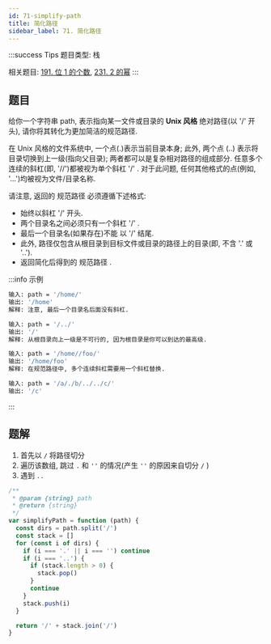 ```yaml
---
id: 71-simplify-path
title: 简化路径
sidebar_label: 71. 简化路径
---
```


:::success Tips
题目类型: 栈

相关题目: [191. 位 1 的个数](/leetcode/easy/191-hamming-weight), [231. 2 的幂](/leetcode/easy/231-is-power-of-two)
:::

## 题目

给你一个字符串 path, 表示指向某一文件或目录的 **Unix 风格** 绝对路径(以 '/' 开头), 请你将其转化为更加简洁的规范路径.

在 Unix 风格的文件系统中, 一个点(.)表示当前目录本身; 此外, 两个点 (..) 表示将目录切换到上一级(指向父目录); 两者都可以是复杂相对路径的组成部分. 任意多个连续的斜杠(即, '//')都被视为单个斜杠 '/' . 对于此问题, 任何其他格式的点(例如, '...')均被视为文件/目录名称.

请注意, 返回的 规范路径 必须遵循下述格式:

- 始终以斜杠 '/' 开头.
- 两个目录名之间必须只有一个斜杠 '/' .
- 最后一个目录名(如果存在)不能 以 '/' 结尾.
- 此外, 路径仅包含从根目录到目标文件或目录的路径上的目录(即, 不含 '.' 或 '..').
- 返回简化后得到的 规范路径 .

:::info 示例

```bash
输入: path = '/home/'
输出: '/home'
解释: 注意, 最后一个目录名后面没有斜杠.
```

```bash
输入: path = '/../'
输出: '/'
解释: 从根目录向上一级是不可行的, 因为根目录是你可以到达的最高级.
```

```bash
输入: path = '/home//foo/'
输出: '/home/foo'
解释: 在规范路径中, 多个连续斜杠需要用一个斜杠替换.
```

```bash
输入: path = '/a/./b/../../c/'
输出: '/c'
```

:::

## 题解

1. 首先以 `/` 将路径切分
2. 遍历该数组, 跳过 `.` 和 `''` 的情况(产生 `''` 的原因来自切分 `/` )
3. 遇到 `..`

```ts
/**
 * @param {string} path
 * @return {string}
 */
var simplifyPath = function (path) {
  const dirs = path.split('/')
  const stack = []
  for (const i of dirs) {
    if (i === '.' || i === '') continue
    if (i === '..') {
      if (stack.length > 0) {
        stack.pop()
      }
      continue
    }
    stack.push(i)
  }

  return '/' + stack.join('/')
}
```
